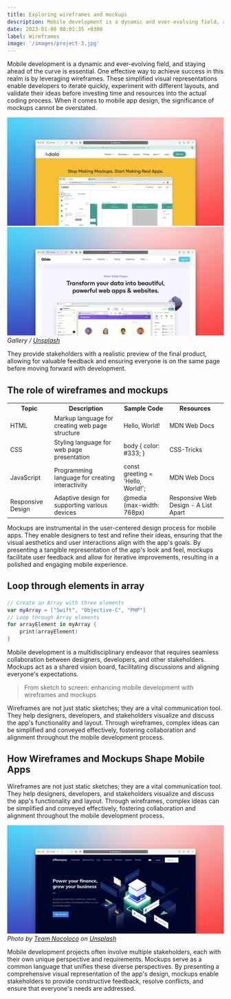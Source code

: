 ```yaml
---
title: Exploring wireframes and mockups
description: Mobile development is a dynamic and ever-evolving field, and staying ahead of the curve is essential. These simplified visual representations enable developers to iterate quickly, experiment with different layouts, and validate their ideas before investing time and resources into the actual coding process.
date: 2023-01-08 08:01:35 +0300
label: Wireframes
image: '/images/project-3.jpg'
---
```

Mobile development is a dynamic and ever-evolving field, and staying ahead of the curve is essential. One effective way to achieve success in this realm is by leveraging wireframes. These simplified visual representations enable developers to iterate quickly, experiment with different layouts, and validate their ideas before investing time and resources into the actual coding process. When it comes to mobile app design, the significance of mockups cannot be overstated.

<div class="page__gallery__wrapper">
  <div class="page__gallery__images">
    <img src="/images/project-example-1.jpg" loading="lazy" alt="Project">
    <img src="/images/project-example-2.jpg" loading="lazy" alt="Project">
  </div>
  <em>Gallery / <a href="https://unsplash.com/" target="_blank">Unsplash</a></em>
</div>

They provide stakeholders with a realistic preview of the final product, allowing for valuable feedback and ensuring everyone is on the same page before moving forward with development.

## The role of wireframes and mockups

<div class="table-container">
  <table>
    <tr><th>Topic</th><th>Description</th><th>Sample Code</th><th>Resources</th></tr>
    <tr><td>HTML</td><td>Markup language for creating web page structure</td><td>Hello, World!</td><td>MDN Web Docs</td></tr>
    <tr><td>CSS</td><td>Styling language for web page presentation</td><td>body { color: #333; }</td><td>CSS-Tricks</td></tr>
    <tr><td>JavaScript</td><td>Programming language for creating interactivity</td><td>const greeting = 'Hello, World!';</td><td>MDN Web Docs</td></tr>
    <tr><td>Responsive Design</td><td>Adaptive design for supporting various devices</td><td>@media (max-width: 768px)</td><td>Responsive Web Design - A List Apart</td></tr>
  </table>
</div>

Mockups are instrumental in the user-centered design process for mobile apps. They enable designers to test and refine their ideas, ensuring that the visual aesthetics and user interactions align with the app's goals. By presenting a tangible representation of the app's look and feel, mockups facilitate user feedback and allow for iterative improvements, resulting in a polished and engaging mobile experience.

## Loop through elements in array

```swift
// Create an Array with three elements
var myArray = ["Swift", "Objective-C", "PHP"]
// Loop through Array elements
for arrayElement in myArray {
    print(arrayElement)
}
```

Mobile development is a multidisciplinary endeavor that requires seamless collaboration between designers, developers, and other stakeholders. Mockups act as a shared vision board, facilitating discussions and aligning everyone's expectations.

> From sketch to screen: enhancing mobile development with wireframes and mockups

Wireframes are not just static sketches; they are a vital communication tool. They help designers, developers, and stakeholders visualize and discuss the app's functionality and layout. Through wireframes, complex ideas can be simplified and conveyed effectively, fostering collaboration and alignment throughout the mobile development process.

## How Wireframes and Mockups Shape Mobile Apps

Wireframes are not just static sketches; they are a vital communication tool. They help designers, developers, and stakeholders visualize and discuss the app's functionality and layout. Through wireframes, complex ideas can be simplified and conveyed effectively, fostering collaboration and alignment throughout the mobile development process.

![Wireframe](/images/project-example-3.jpg)
*Photo by [Team Nocoloco](https://unsplash.com/photos/a-computer-screen-with-a-web-page-on-it-w9jKH8ZnF7A) on [Unsplash](https://unsplash.com/)*

Mobile development projects often involve multiple stakeholders, each with their own unique perspective and requirements. Mockups serve as a common language that unifies these diverse perspectives. By presenting a comprehensive visual representation of the app's design, mockups enable stakeholders to provide constructive feedback, resolve conflicts, and ensure that everyone's needs are addressed.